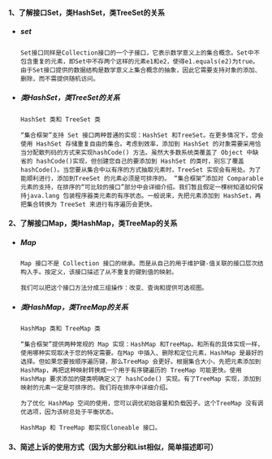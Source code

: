 #### 1、了解接口Set，类HashSet，类TreeSet的关系

- ##### set

  ```
  Set接口同样是Collection接口的一个子接口，它表示数学意义上的集合概念。Set中不包含重复的元素，即Set中不存两个这样的元素e1和e2，使得e1.equals(e2)为true。由于Set接口提供的数据结构是数学意义上集合概念的抽象，因此它需要支持对象的添加、删除，而不需提供随机访问。
  ```

- ##### 类HashSet，类TreeSet的关系

  ```
  HashSet 类和 TreeSet 类

  “集合框架”支持 Set 接口两种普通的实现：HashSet 和TreeSet。在更多情况下，您会使用 HashSet 存储重复自由的集合。考虑到效率，添加到 HashSet 的对象需要采用恰当分配散列码的方式来实现hashCode() 方法。虽然大多数系统类覆盖了 Object 中缺省的 hashCode()实现，但创建您自己的要添加到 HashSet 的类时，别忘了覆盖 hashCode()。当您要从集合中以有序的方式抽取元素时，TreeSet 实现会有用处。为了能顺利进行，添加到TreeSet 的元素必须是可排序的。 “集合框架”添加对 Comparable 元素的支持，在排序的“可比较的接口”部分中会详细介绍。我们暂且假定一棵树知道如何保持java.lang 包装程序器类元素的有序状态。一般说来，先把元素添加到 HashSet，再把集合转换为 TreeSet 来进行有序遍历会更快。
  ```

#### 2、了解接口Map，类HashMap，类TreeMap的关系

- ##### Map

  ```
  Map 接口不是 Collection 接口的继承。而是从自己的用于维护键-值关联的接口层次结构入手。按定义，该接口描述了从不重复的键到值的映射。

  我们可以把这个接口方法分成三组操作：改变、查询和提供可选视图。
  ```

- ##### 类HashMap，类TreeMap的关系

  ```
  HashMap 类和 TreeMap 类

  “集合框架”提供两种常规的 Map 实现：HashMap 和TreeMap。和所有的具体实现一样，使用哪种实现取决于您的特定需要。在Map 中插入、删除和定位元素，HashMap 是最好的选择。但如果您要按顺序遍历键，那么TreeMap 会更好。根据集合大小，先把元素添加到 HashMap，再把这种映射转换成一个用于有序键遍历的 TreeMap 可能更快。使用HashMap 要求添加的键类明确定义了 hashCode() 实现。有了TreeMap 实现，添加到映射的元素一定是可排序的。我们将在排序中详细介绍。

  为了优化 HashMap 空间的使用，您可以调优初始容量和负载因子。这个TreeMap 没有调优选项，因为该树总处于平衡状态。

  HashMap 和 TreeMap 都实现Cloneable 接口。
  ```

#### 3、简述上诉的使用方式（因为大部分和List相似，简单描述即可）